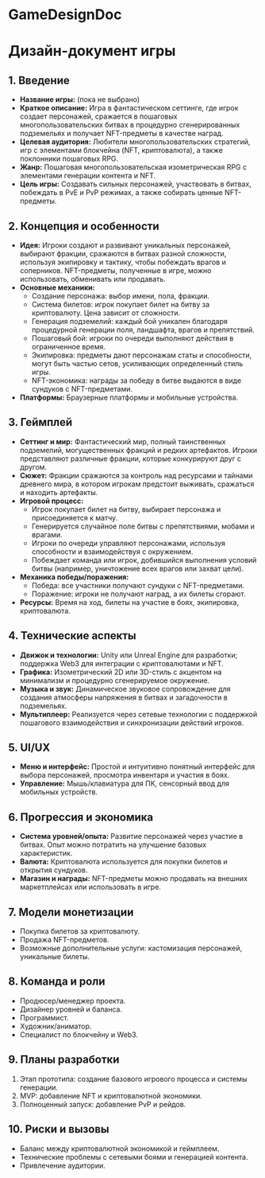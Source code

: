 # GameDesignDoc

# Дизайн-документ игры

## 1. Введение
- **Название игры:** (пока не выбрано)
- **Краткое описание:** Игра в фантастическом сеттинге, где игрок создает персонажей, сражается в пошаговых многопользовательских битвах в процедурно сгенерированных подземельях и получает NFT-предметы в качестве наград.
- **Целевая аудитория:** Любители многопользовательских стратегий, игр с элементами блокчейна (NFT, криптовалюта), а также поклонники пошаговых RPG.
- **Жанр:** Пошаговая многопользовательская изометрическая RPG с элементами генерации контента и NFT.
- **Цель игры:** Создавать сильных персонажей, участвовать в битвах, побеждать в PvE и PvP режимах, а также собирать ценные NFT-предметы.

## 2. Концепция и особенности
- **Идея:** Игроки создают и развивают уникальных персонажей, выбирают фракции, сражаются в битвах разной сложности, используя экипировку и тактику, чтобы побеждать врагов и соперников. NFT-предметы, полученные в игре, можно использовать, обменивать или продавать.
- **Основные механики:**
  - Создание персонажа: выбор имени, пола, фракции.
  - Система билетов: игрок покупает билет на битву за криптовалюту. Цена зависит от сложности.
  - Генерация подземелий: каждый бой уникален благодаря процедурной генерации поля, ландшафта, врагов и препятствий.
  - Пошаговый бой: игроки по очереди выполняют действия в ограниченное время.
  - Экипировка: предметы дают персонажам статы и способности, могут быть частью сетов, усиливающих определенный стиль игры.
  - NFT-экономика: награды за победу в битве выдаются в виде сундуков с NFT-предметами.
- **Платформы:** Браузерные платформы и мобильные устройства.

## 3. Геймплей
- **Сеттинг и мир:** Фантастический мир, полный таинственных подземелий, могущественных фракций и редких артефактов. Игроки представляют различные фракции, которые конкурируют друг с другом.
- **Сюжет:** Фракции сражаются за контроль над ресурсами и тайнами древнего мира, в котором игрокам предстоит выживать, сражаться и находить артефакты.
- **Игровой процесс:**
  - Игрок покупает билет на битву, выбирает персонажа и присоединяется к матчу.
  - Генерируется случайное поле битвы с препятствиями, мобами и врагами.
  - Игроки по очереди управляют персонажами, используя способности и взаимодействуя с окружением.
  - Побеждает команда или игрок, добившийся выполнения условий битвы (например, уничтожение всех врагов или захват цели).
- **Механика победы/поражения:**
  - Победа: все участники получают сундуки с NFT-предметами.
  - Поражение: игроки не получают наград, а их билеты сгорают.
- **Ресурсы:** Время на ход, билеты на участие в боях, экипировка, криптовалюта.

## 4. Технические аспекты
- **Движок и технологии:** Unity или Unreal Engine для разработки; поддержка Web3 для интеграции с криптовалютами и NFT.
- **Графика:** Изометрический 2D или 3D-стиль с акцентом на минимализм и процедурно сгенерируемое окружение.
- **Музыка и звук:** Динамическое звуковое сопровождение для создания атмосферы напряжения в битвах и загадочности в подземельях.
- **Мультиплеер:** Реализуется через сетевые технологии с поддержкой пошагового взаимодействия и синхронизации действий игроков.

## 5. UI/UX
- **Меню и интерфейс:** Простой и интуитивно понятный интерфейс для выбора персонажей, просмотра инвентаря и участия в боях.
- **Управление:** Мышь/клавиатура для ПК, сенсорный ввод для мобильных устройств.

## 6. Прогрессия и экономика
- **Система уровней/опыта:** Развитие персонажей через участие в битвах. Опыт можно потратить на улучшение базовых характеристик.
- **Валюта:** Криптовалюта используется для покупки билетов и открытия сундуков.
- **Магазин и награды:** NFT-предметы можно продавать на внешних маркетплейсах или использовать в игре.

## 7. Модели монетизации
- Покупка билетов за криптовалюту.
- Продажа NFT-предметов.
- Возможные дополнительные услуги: кастомизация персонажей, уникальные билеты.

## 8. Команда и роли
- Продюсер/менеджер проекта.
- Дизайнер уровней и баланса.
- Программист.
- Художник/аниматор.
- Специалист по блокчейну и Web3.

## 9. Планы разработки
1. Этап прототипа: создание базового игрового процесса и системы генерации.
2. MVP: добавление NFT и криптовалютной экономики.
3. Полноценный запуск: добавление PvP и рейдов.

## 10. Риски и вызовы
- Баланс между криптовалютной экономикой и геймплеем.
- Технические проблемы с сетевыми боями и генерацией контента.
- Привлечение аудитории.
